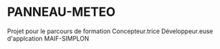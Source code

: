 # PANNEAU-METEO
 Projet pour le parcours de formation Concepteur.trice Développeur.euse d'applcation MAIF-SIMPLON
